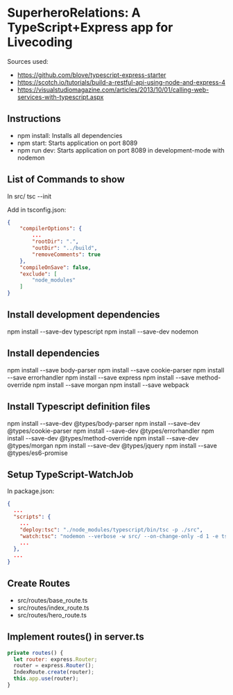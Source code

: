 # SuperheroRelations: A TypeScript+Express app for Livecoding

Sources used:
- https://github.com/blove/typescript-express-starter
- https://scotch.io/tutorials/build-a-restful-api-using-node-and-express-4
- https://visualstudiomagazine.com/articles/2013/10/01/calling-web-services-with-typescript.aspx

## Instructions
- npm install: Installs all dependencies
- npm start: Starts application on port 8089
- npm run dev: Starts application on port 8089 in development-mode with nodemon

## List of Commands to show
In src/ tsc --init

Add in tsconfig.json:
```json
{
    "compilerOptions": {
        ...
        "rootDir": ".",
        "outDir": "../build",
        "removeComments": true
    },
    "compileOnSave": false,
    "exclude": [
        "node_modules"
    ]
}
```

## Install development dependencies
npm install --save-dev typescript
npm install --save-dev nodemon

## Install dependencies
npm install --save body-parser
npm install --save cookie-parser
npm install --save errorhandler
npm install --save express
npm install --save method-override
npm install --save morgan
npm install --save webpack

## Install Typescript definition files
npm install --save-dev @types/body-parser
npm install --save-dev @types/cookie-parser
npm install --save-dev @types/errorhandler
npm install --save-dev @types/method-override
npm install --save-dev @types/morgan
npm install --save-dev @types/jquery
npm install --save @types/es6-promise

## Setup TypeScript-WatchJob
In package.json:
```json
{
  ...
  "scripts": {
    ...
    "deploy:tsc": "./node_modules/typescript/bin/tsc -p ./src",
    "watch:tsc": "nodemon --verbose -w src/ --on-change-only -d 1 -e ts --exec \"npm run deploy:tsc\"",
    ...
  },
  ...
}
```

## Create Routes
- src/routes/base_route.ts
- src/routes/index_route.ts
- src/routes/hero_route.ts

## Implement routes() in server.ts
```javascript
private routes() {
  let router: express.Router;
  router = express.Router();
  IndexRoute.create(router);
  this.app.use(router);
}
```
